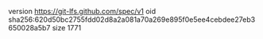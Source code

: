 version https://git-lfs.github.com/spec/v1
oid sha256:620d50bc2755fdd02d8a2a081a70a269e895f0e5ee4cebdee27eb3650028a5b7
size 1771
